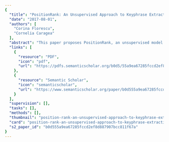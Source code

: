 ```yaml
---
{
  "title": "PositionRank: An Unsupervised Approach to Keyphrase Extraction from Scholarly Documents",
  "date": "2017-08-01",
  "authors": [
    "Corina Florescu",
    "Cornelia Caragea"
  ],
  "abstract": "This paper proposes PositionRank, an unsupervised model for keyphrase extraction from scholarly documents that incorporates information from all positions of a word's occurrences into a biased PageRank.",
  "links": [
    {
      "resource": "PDF",
      "icon": "pdf",
      "url": "https://pdfs.semanticscholar.org/b0d5/55a9ea67285fccd2ef8d887907bcc811f67a.pdf"
    },
    {
      "resource": "Semantic Scholar",
      "icon": "semanticscholar",
      "url": "https://www.semanticscholar.org/paper/b0d555a9ea67285fccd2ef8d887907bcc811f67a"
    }
  ],
  "supervision": [],
  "tasks": [],
  "methods": [],
  "thumbnail": "position-rank-an-unsupervised-approach-to-keyphrase-extraction-from-scholarly-documents-thumb.jpg",
  "card": "position-rank-an-unsupervised-approach-to-keyphrase-extraction-from-scholarly-documents-card.jpg",
  "s2_paper_id": "b0d555a9ea67285fccd2ef8d887907bcc811f67a"
}
---
```


